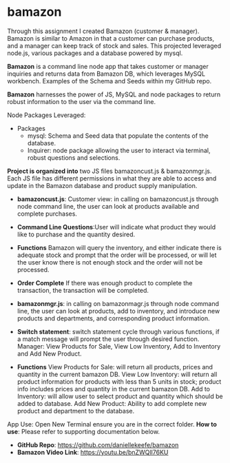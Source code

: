 # bamazon
 
Through this assignment I created Bamazon (customer & manager). Bamazon is similar to Amazon in that a customer can purchase products, and a manager can keep track of stock and sales. This projected leveraged node.js, various packages and a database powered by mysql.  
 
**Bamazon** is a command line node app that takes customer or manager inquiries and returns data from Bamazon DB, which leverages MySQL workbench. Examples of the Schema and Seeds within my GitHub repo. 
 
**Bamazon** harnesses the power of JS, MySQL and node packages to return robust information to the user via the command line. 
 
Node Packages Leveraged:
* Packages
    * mysql: Schema and Seed data that populate the contents of the database. 
    * Inquirer: node package allowing the user to interact via terminal, robust questions and selections. 
 
 
**Project is organized into** two JS files bamazoncust.js & bamazonmgr.js. Each JS file has different permissions in what they are able to access and update in the Bamazon database and product supply manipulation. 
 
* **bamazoncust.js**: Customer view: 
in calling on bamazoncust.js through node command line, the user can look at products available and complete purchases. 
* **Command Line Questions**:User will indicate what product they would like to purchase and the quantity desired. 
* **Functions** Bamazon will query the inventory, and either indicate there is adequate stock and prompt that the order will be processed, or will let the user know there is not enough stock and the order will not be processed. 
* **Order Complete** If there was enough product to complete the transaction, the transaction will be completed. 
 
* **bamazonmgr.js**: in calling on bamazonmagr.js through node command line, the user can look at products, add to inventory, and introduce new products and departments, and corresponding product information.
* **Switch statement**: switch statement cycle through various functions, if a match message will prompt the user through desired function.
Manager: View Products for Sale, View Low Inventory, Add to Inventory and Add New Product. 
* **Functions** 
View Products for Sale: will return all products, prices and quantity in the current bamazon DB. 
View Low Inventory: will return all product information for products with less than 5 units in stock; product info includes prices and quantity in the current bamazon DB. 
Add to Inventory: will allow user to select product and quantity which should be added to database. 
Add New Product: Ability to add complete new product and department to the database. 
 
 
 
App Use: 
Open New Terminal ensure you are in the correct folder. 
**How to use**: Please refer to supporting documentation below.
 
* **GitHub Repo**: https://github.com/daniellekeefe/bamazon
* **Bamazon Video Link**: https://youtu.be/bnZWQlI76KU 